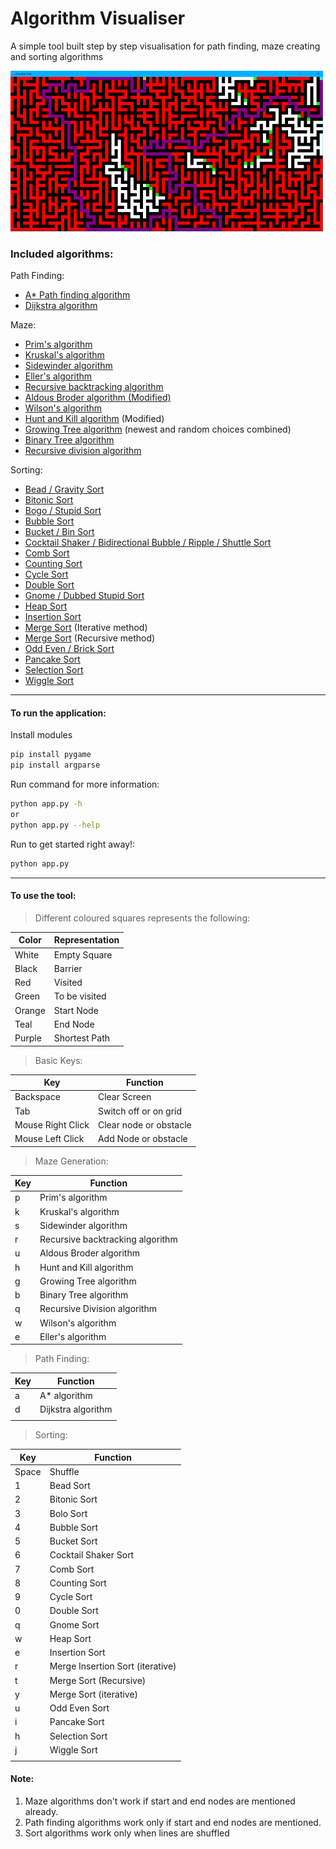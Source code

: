 # Algorithm Visualiser

A simple tool built step by step visualisation for path finding, maze creating and sorting algorithms 

![Example](Fonts/Example.png "Example")

### Included algorithms:

Path Finding:
* [A* Path finding algorithm](Algorithms/astar.py)
* [Dijkstra algorithm](Algorithms/dijkstra.py)

Maze:
* [Prim's algorithm](Algorithms/prims.py)
* [Kruskal's algorithm](Algorithms/kruskal.py)
* [Sidewinder algorithm](Algorithms/sidewinder.py)
* [Eller's algorithm](Algorithms/ellers.py)
* [Recursive backtracking algorithm](Algorithms/recursive_backtracking.py)
* [Aldous Broder algorithm (Modified)](Algorithms/aldous_broder.py)
* [Wilson's algorithm](Algorithms/wilson.py)
* [Hunt and Kill algorithm](Algorithms/hunt_and_kill.py) (Modified)
* [Growing Tree algorithm](Algorithms/growing_tree.py) (newest and random choices combined)
* [Binary Tree algorithm](Algorithms/binary_tree.py)
* [Recursive division algorithm](Algorithms/recursive_division.py)

Sorting:
* [Bead / Gravity Sort](Sorts/bead.py)
* [Bitonic Sort](Sorts/bitonic.py)
* [Bogo / Stupid Sort](Sorts/Bogo.py)
* [Bubble Sort](Sorts/bubble.py)
* [Bucket / Bin Sort](Sorts/bucket.py)
* [Cocktail Shaker / Bidirectional Bubble / Ripple / Shuttle Sort](Sorts/cocktail.py)
* [Comb Sort](Sorts/comb.py)
* [Counting Sort](Sorts/counting.py)
* [Cycle Sort](Sorts/cycle.py)
* [Double Sort](Sorts/double.py)
* [Gnome / Dubbed Stupid Sort](Sorts/gnome.py)
* [Heap Sort](Sorts/heap.py)
* [Insertion Sort](Sorts/insertion.py)
* [Merge Sort](Sorts/iterativemerge.py) (Iterative method)
* [Merge Sort](Sorts/recursivemerge.py) (Recursive method)
* [Odd Even / Brick Sort](Sorts/oddeven.py)
* [Pancake Sort](Sorts/pancake.py)
* [Selection Sort](Sorts/selection.py)
* [Wiggle Sort](Sorts/wiggle.py)

---
#### To run the application:

Install modules
```bash
pip install pygame
pip install argparse
```

Run command for more information:
```bash
python app.py -h
or
python app.py --help
```

Run to get started right away!:
```bash
python app.py
```

---
#### To use the tool:
> Different coloured squares represents the following:

|  Color 	|   Representation	|  
|---	|---	|
|   White	|  Empty Square 	|
|   Black	| Barrier  	|
|   Red	|   Visited	|
|   Green	|  To be visited 	|
|   Orange	|   Start Node	|
|   Teal	|   End Node	|
|   Purple	|   Shortest Path	|

> Basic Keys:

|   Key	|   Function	|
|---	|---	|
| Backspace  	|  Clear Screen 	|
|   Tab	|  Switch off or on grid 	|
|   Mouse Right Click	|   Clear node or obstacle	|
|   Mouse Left Click	|   Add Node or obstacle	|

> Maze Generation:

|   Key	|   Function	|
|---	|---	|
| p  	|   Prim's algorithm	|
|  k 	|   Kruskal's algorithm	|
|   s	|   Sidewinder algorithm	|
|  r 	|   Recursive backtracking algorithm	|
|  u 	|   Aldous Broder algorithm	|
|  h 	|   Hunt and Kill algorithm	|
|   g	|   Growing Tree algorithm	|
|   b	|   Binary Tree algorithm	|
|   q	|   Recursive Division algorithm	|
|  w 	|  	 Wilson's algorithm|
|  e 	|  	 Eller's algorithm|

> Path Finding:

|   Key	|   Function	|
|---	|---	|
| a  	|   A* algorithm	|
| d  	|   Dijkstra algorithm	|
|   	|  	|

> Sorting:

|   Key	|   Function	|
|---	|---	|
|   Space	| Shuffle 	|
|  1 	|  Bead Sort	|
|  2 	|  Bitonic Sort	|
|  3 	|  Bolo Sort	|
| 4  	|   Bubble Sort	|
| 5  	|   Bucket Sort	|
| 6  	|   Cocktail Shaker Sort	|
| 7  	|   Comb Sort	|
| 8  	|   Counting Sort	|
| 9  	|   Cycle Sort	|
| 0  	|   Double Sort	|
| q  	|   Gnome Sort	|
| w  	|   Heap Sort	|
| e  	|   Insertion Sort	|
| r  	|  Merge Insertion Sort (iterative)	|
| t  	|  Merge Sort (Recursive)	|
| y  	|  Merge Sort (iterative)	|
| u  	|   Odd Even Sort	|
|  i 	|  Pancake Sort	|
|  h 	|  Selection Sort	|
|   j	|  	Wiggle Sort|
|   	|  	|

#### Note:
1) Maze algorithms don't work if start and end nodes are mentioned already.
2) Path finding algorithms work only if start and end nodes are mentioned.
3) Sort algorithms work only when lines are shuffled 